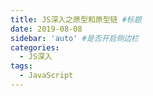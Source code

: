 ```yaml
---
title: JS深入之原型和原型链 #标题
date: 2019-08-08
sidebar: 'auto' #是否开启侧边栏
categories:
  - JS深入
tags:
  - JavaScript
---
```

